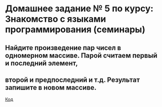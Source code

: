 # Домашнее задание № 5 по курсу: Знакомство с языками программирования (семинары)

## Найдите произведение пар чисел в одномерном массиве. Парой считаем первый и последний элемент, 
## второй и предпоследний и т.д. Результат запишите в новом массиве.

[Код](task_1/Program.cs)




